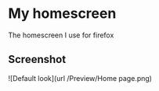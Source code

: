 # My homescreen
The homescreen I use for firefox 

## Screenshot
![Default look](url /Preview/Home page.png)
